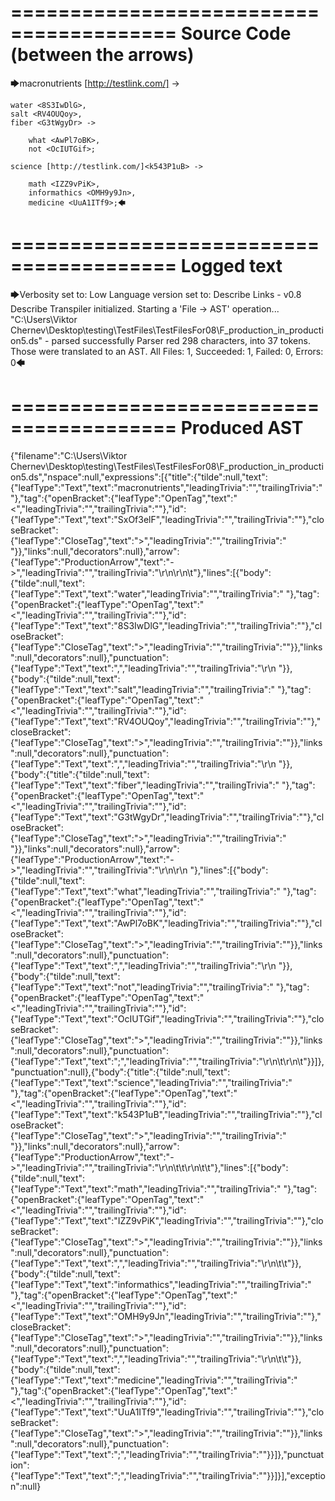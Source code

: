 ========================================
Source Code (between the arrows)
========================================

🡆macronutrients [http://testlink.com/]<SxOf3elF> ->

	water <8S3IwDlG>,
    salt <RV4OUQoy>,
    fiber <G3tWgyDr> ->

        what <AwPl7oBK>,
        not <OcIUTGif>;
	
	science [http://testlink.com/]<k543P1uB> ->
		
		math <IZZ9vPiK>,
		informathics <OMH9y9Jn>,
		medicine <UuA1ITf9>;🡄

========================================
Logged text
========================================

🡆Verbosity set to: Low
Language version set to: Describe Links - v0.8
Describe Transpiler initialized.
Starting a 'File -> AST' operation...
"C:\Users\Viktor Chernev\Desktop\testing\TestFiles\TestFilesFor08\F_production_in_production5.ds" - parsed successfully
Parser red 298 characters, into 37 tokens.
Those were translated to an AST.
All Files: 1, Succeeded: 1, Failed: 0, Errors: 0🡄

========================================
Produced AST
========================================

{"filename":"C:\\Users\\Viktor Chernev\\Desktop\\testing\\TestFiles\\TestFilesFor08\\F_production_in_production5.ds","nspace":null,"expressions":[{"title":{"tilde":null,"text":{"leafType":"Text","text":"macronutrients","leadingTrivia":"","trailingTrivia":" "},"tag":{"openBracket":{"leafType":"OpenTag","text":"<","leadingTrivia":"","trailingTrivia":""},"id":{"leafType":"Text","text":"SxOf3elF","leadingTrivia":"","trailingTrivia":""},"closeBracket":{"leafType":"CloseTag","text":">","leadingTrivia":"","trailingTrivia":" "}},"links":null,"decorators":null},"arrow":{"leafType":"ProductionArrow","text":"->","leadingTrivia":"","trailingTrivia":"\r\n\r\n\t"},"lines":[{"body":{"tilde":null,"text":{"leafType":"Text","text":"water","leadingTrivia":"","trailingTrivia":" "},"tag":{"openBracket":{"leafType":"OpenTag","text":"<","leadingTrivia":"","trailingTrivia":""},"id":{"leafType":"Text","text":"8S3IwDlG","leadingTrivia":"","trailingTrivia":""},"closeBracket":{"leafType":"CloseTag","text":">","leadingTrivia":"","trailingTrivia":""}},"links":null,"decorators":null},"punctuation":{"leafType":"Text","text":",","leadingTrivia":"","trailingTrivia":"\r\n    "}},{"body":{"tilde":null,"text":{"leafType":"Text","text":"salt","leadingTrivia":"","trailingTrivia":" "},"tag":{"openBracket":{"leafType":"OpenTag","text":"<","leadingTrivia":"","trailingTrivia":""},"id":{"leafType":"Text","text":"RV4OUQoy","leadingTrivia":"","trailingTrivia":""},"closeBracket":{"leafType":"CloseTag","text":">","leadingTrivia":"","trailingTrivia":""}},"links":null,"decorators":null},"punctuation":{"leafType":"Text","text":",","leadingTrivia":"","trailingTrivia":"\r\n    "}},{"body":{"title":{"tilde":null,"text":{"leafType":"Text","text":"fiber","leadingTrivia":"","trailingTrivia":" "},"tag":{"openBracket":{"leafType":"OpenTag","text":"<","leadingTrivia":"","trailingTrivia":""},"id":{"leafType":"Text","text":"G3tWgyDr","leadingTrivia":"","trailingTrivia":""},"closeBracket":{"leafType":"CloseTag","text":">","leadingTrivia":"","trailingTrivia":" "}},"links":null,"decorators":null},"arrow":{"leafType":"ProductionArrow","text":"->","leadingTrivia":"","trailingTrivia":"\r\n\r\n        "},"lines":[{"body":{"tilde":null,"text":{"leafType":"Text","text":"what","leadingTrivia":"","trailingTrivia":" "},"tag":{"openBracket":{"leafType":"OpenTag","text":"<","leadingTrivia":"","trailingTrivia":""},"id":{"leafType":"Text","text":"AwPl7oBK","leadingTrivia":"","trailingTrivia":""},"closeBracket":{"leafType":"CloseTag","text":">","leadingTrivia":"","trailingTrivia":""}},"links":null,"decorators":null},"punctuation":{"leafType":"Text","text":",","leadingTrivia":"","trailingTrivia":"\r\n        "}},{"body":{"tilde":null,"text":{"leafType":"Text","text":"not","leadingTrivia":"","trailingTrivia":" "},"tag":{"openBracket":{"leafType":"OpenTag","text":"<","leadingTrivia":"","trailingTrivia":""},"id":{"leafType":"Text","text":"OcIUTGif","leadingTrivia":"","trailingTrivia":""},"closeBracket":{"leafType":"CloseTag","text":">","leadingTrivia":"","trailingTrivia":""}},"links":null,"decorators":null},"punctuation":{"leafType":"Text","text":";","leadingTrivia":"","trailingTrivia":"\r\n\t\r\n\t"}}]},"punctuation":null},{"body":{"title":{"tilde":null,"text":{"leafType":"Text","text":"science","leadingTrivia":"","trailingTrivia":" "},"tag":{"openBracket":{"leafType":"OpenTag","text":"<","leadingTrivia":"","trailingTrivia":""},"id":{"leafType":"Text","text":"k543P1uB","leadingTrivia":"","trailingTrivia":""},"closeBracket":{"leafType":"CloseTag","text":">","leadingTrivia":"","trailingTrivia":" "}},"links":null,"decorators":null},"arrow":{"leafType":"ProductionArrow","text":"->","leadingTrivia":"","trailingTrivia":"\r\n\t\t\r\n\t\t"},"lines":[{"body":{"tilde":null,"text":{"leafType":"Text","text":"math","leadingTrivia":"","trailingTrivia":" "},"tag":{"openBracket":{"leafType":"OpenTag","text":"<","leadingTrivia":"","trailingTrivia":""},"id":{"leafType":"Text","text":"IZZ9vPiK","leadingTrivia":"","trailingTrivia":""},"closeBracket":{"leafType":"CloseTag","text":">","leadingTrivia":"","trailingTrivia":""}},"links":null,"decorators":null},"punctuation":{"leafType":"Text","text":",","leadingTrivia":"","trailingTrivia":"\r\n\t\t"}},{"body":{"tilde":null,"text":{"leafType":"Text","text":"informathics","leadingTrivia":"","trailingTrivia":" "},"tag":{"openBracket":{"leafType":"OpenTag","text":"<","leadingTrivia":"","trailingTrivia":""},"id":{"leafType":"Text","text":"OMH9y9Jn","leadingTrivia":"","trailingTrivia":""},"closeBracket":{"leafType":"CloseTag","text":">","leadingTrivia":"","trailingTrivia":""}},"links":null,"decorators":null},"punctuation":{"leafType":"Text","text":",","leadingTrivia":"","trailingTrivia":"\r\n\t\t"}},{"body":{"tilde":null,"text":{"leafType":"Text","text":"medicine","leadingTrivia":"","trailingTrivia":" "},"tag":{"openBracket":{"leafType":"OpenTag","text":"<","leadingTrivia":"","trailingTrivia":""},"id":{"leafType":"Text","text":"UuA1ITf9","leadingTrivia":"","trailingTrivia":""},"closeBracket":{"leafType":"CloseTag","text":">","leadingTrivia":"","trailingTrivia":""}},"links":null,"decorators":null},"punctuation":{"leafType":"Text","text":";","leadingTrivia":"","trailingTrivia":""}}]},"punctuation":{"leafType":"Text","text":";","leadingTrivia":"","trailingTrivia":""}}]}],"exception":null}